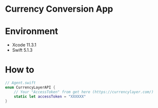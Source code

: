# Currency Conversion App

# Environment
- Xcode 11.3.1
- Swift 5.1.3

# How to
```swift
// Agent.swift
enum CurrencyLayerAPI {
    // Your "AccessToken" from get here (https://currencylayer.com/)
    static let accessToken = "XXXXXX"
}
```
